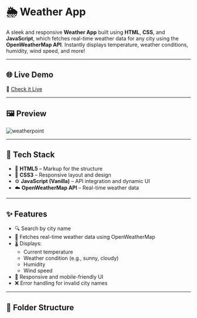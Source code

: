 # 🌦️ Weather App

A sleek and responsive **Weather App** built using **HTML**, **CSS**, and **JavaScript**, which fetches real-time weather data for any city using the **OpenWeatherMap API**. Instantly displays temperature, weather conditions, humidity, wind speed, and more!

---

## 🌐 Live Demo

🔗 [Check it Live](https://mubeen2005.github.io/weatherpoint/)  

---

## 🖼️ Preview

![weatherpoint](weather.png)  


---

## 🧰 Tech Stack

- 🧱 **HTML5** – Markup for the structure
- 🎨 **CSS3** – Responsive layout and design
- ⚙️ **JavaScript (Vanilla)** – API integration and dynamic UI
- ☁️ **OpenWeatherMap API** – Real-time weather data

---

## ✨ Features

- 🔍 Search by city name
- 📡 Fetches real-time weather data using OpenWeatherMap
- 🌡️ Displays:
  - Current temperature
  - Weather condition (e.g., sunny, cloudy)
  - Humidity
  - Wind speed
- 🧭 Responsive and mobile-friendly UI
- ❌ Error handling for invalid city names

---

## 📁 Folder Structure

